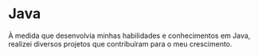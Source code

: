 # Java
À medida que desenvolvia minhas habilidades e conhecimentos em Java, realizei diversos projetos que contribuíram para o meu crescimento.
